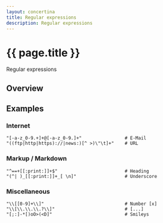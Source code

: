 ```yaml
---
layout: concertina
title: Regular expressions 
description: Regular expressions
---
```


# {{ page.title }}

Regular expressions

## Overview

## Examples

### Internet

	"[-a-z_0-9.+]+@[-a-z_0-9.]+"				# E-Mail
	"((ftp|http|https)://|news:)[^ >)\"\t]+"	# URL

### Markup / Markdown

	"^==+[[:print:]]+$"							# Heading
	"(^| )_[[:print:]]+_[ \n]"					# Underscore

### Miscellaneous

	"\\[[0-9]+\\]"								# Number [x]
	"\\[\\.\\.\\.?\\]"							# [...]
	"[;:]-*[)oO>(<D]"							# Smileys


